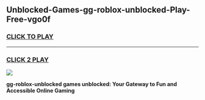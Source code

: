 
## Unblocked-Games-gg-roblox-unblocked-Play-Free-vgo0f
<h3>
<a href="https://premium76.site?title=gg-roblox-unblocked&ref=18A1">CLICK TO PLAY</a></h3>
<hr>

<h3>
<a href="https://premium76.site?title=gg-roblox-unblocked&ref=18A1">CLICK 2 PLAY</a>
  
</h3>

<a href="https://premium76.site?title=gg-roblox-unblocked&ref=18A1"><img src="https://clearcache.store/games.png"></a>


**gg-roblox-unblocked games unblocked: Your Gateway to Fun and Accessible Online Gaming**
